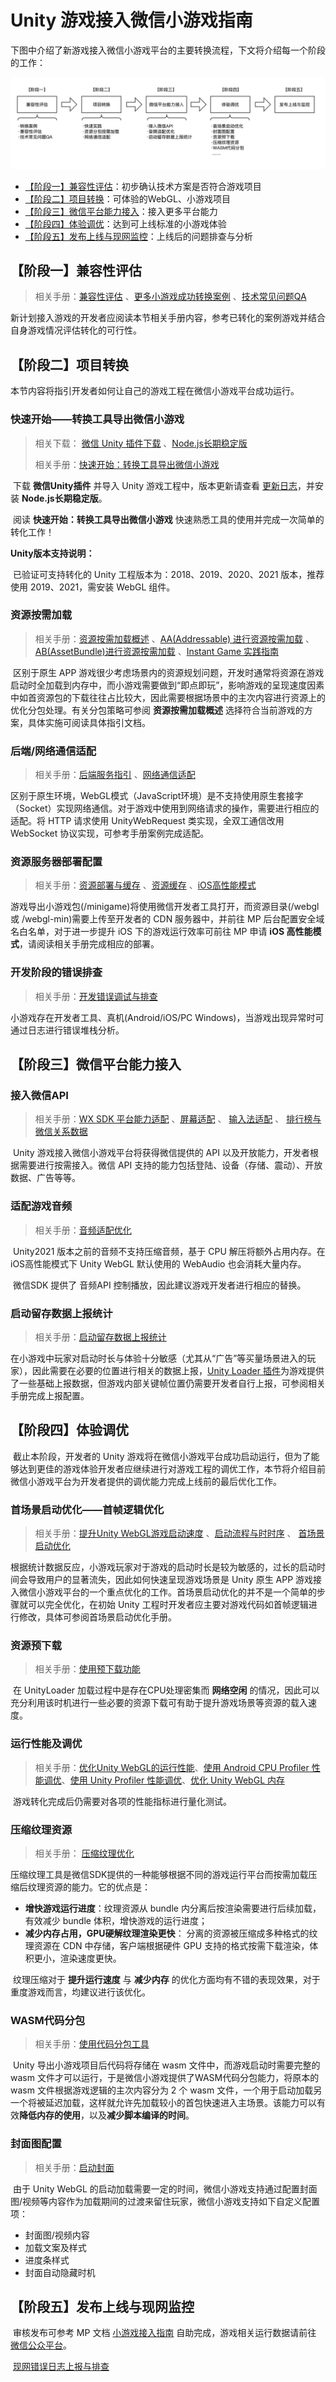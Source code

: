# Unity 游戏接入微信小游戏指南

​		下图中介绍了新游戏接入微信小游戏平台的主要转换流程，下文将介绍每一个阶段的工作：

![Unity快适配调优指南](../image/guide/guide1.png)

- [【阶段一】兼容性评估](#阶段一兼容性评估)：初步确认技术方案是否符合游戏项目
- [【阶段二】项目转换](#阶段二项目转换)：可体验的WebGL、小游戏项目
- [【阶段三】微信平台能力接入](#阶段三微信平台能力接入)：接入更多平台能力
- [【阶段四】体验调优](#阶段四体验调优)：达到可上线标准的小游戏体验
- [【阶段五】发布上线与现网监控](#阶段五发布上线与现网监控)：上线后的问题排查与分析



## 【阶段一】兼容性评估

> 相关手册：[兼容性评估](Evaluation.md) 、[更多小游戏成功转换案例](ShowCase.md) 、[技术常见问题QA](DevelopmentQAList.md)

​		新计划接入游戏的开发者应阅读本节相关手册内容，参考已转化的案例游戏并结合自身游戏情况评估转化的可行性。



## 【阶段二】项目转换

​		本节内容将指引开发者如何让自己的游戏工程在微信小游戏平台成功运行。

### 快速开始——转换工具导出微信小游戏

> 相关下载： [微信 Unity 插件下载](https://game.weixin.qq.com/cgi-bin/gamewxagwasmsplitwap/getunityplugininfo?download=1) 、[Node.js长期稳定版](https://nodejs.org/zh-cn/download/)
>
> 相关手册：[快速开始：转换工具导出微信小游戏](Transform.md)

​		下载 **微信Unity插件** 并导入 Unity 游戏工程中，版本更新请查看 [更新日志](CHANGELOG.md)，并安装 **Node.js长期稳定版**。

​		阅读 **快速开始：转换工具导出微信小游戏** 快速熟悉工具的使用并完成一次简单的转化工作！

**Unity版本支持说明：**

​		已验证可支持转化的 Unity 工程版本为：2018、2019、2020、2021 版本，推荐使用 2019、2021，需安装 WebGL 组件。



### 资源按需加载

> 相关手册：[资源按需加载概述](ResourcesLoading.md) 、[AA(Addressable) 进行资源按需加载](UsingAddressable.md) 、 [AB(AssetBundle)进行资源按需加载](UsingAssetBundle.md) 、[Instant Game 实践指南](InstantGameGuide.md)

​		区别于原生 APP 游戏很少考虑场景内的资源规划问题，开发时通常将资源在游戏启动时全加载到内存中，而小游戏需要做到“即点即玩”，影响游戏的呈现速度因素中如首资源包的下载往往占比较大，因此需要根据场景中的主次内容进行资源上的优化分包处理。有关分包策略可参阅 **资源按需加载概述** 选择符合当前游戏的方案，具体实施可阅读具体指引文档。



### 后端/网络通信适配

> 相关手册：[后端服务指引](BackendServiceStartup.md) 、[网络通信适配](UsingNetworking.md)

​		区别于原生环境，WebGL模式（JavaScript环境）是不支持使用原生套接字（Socket）实现网络通信。对于游戏中使用到网络请求的操作，需要进行相应的适配。将 HTTP 请求使用 UnityWebRequest 类实现，全双工通信改用 WebSocket 协议实现，可参考手册案例完成适配。

### 资源服务器部署配置

> 相关手册：[资源部署与缓存](DataCDN.md) 、[资源缓存](FileCache.md) 、[iOS高性能模式](iOSOptimization.md)

​		游戏导出小游戏包(/minigame)将使用微信开发者工具打开，而资源目录(/webgl 或 /webgl-min)需要上传至开发者的 CDN 服务器中，并前往 MP 后台配置安全域名白名单，对于进一步提升 iOS 下的游戏运行效率可前往 MP 申请 **iOS 高性能模式**，请阅读相关手册完成相应的部署。


### 开发阶段的错误排查

> 相关手册：[开发错误调试与排查](DebugAndException.md)

小游戏存在开发者工具、真机(Android/iOS/PC Windows)，当游戏出现异常时可通过日志进行错误堆栈分析。

## 【阶段三】微信平台能力接入

### 接入微信API

> 相关手册：[WX SDK 平台能力适配](WX_SDK.md) 、[屏幕适配](fixScreen.md) 、 [输入法适配](InputAdaptation.md) 、 [排行榜与微信关系数据](OpenData.md)

​		Unity 游戏接入微信小游戏平台将获得微信提供的 API 以及开放能力，开发者根据需要进行按需接入。微信 API 支持的能力包括登陆、设备（存储、震动）、开放数据、广告等等。


### 适配游戏音频

> 相关手册：[音频适配优化](AudioOptimization.md)

​		Unity2021 版本之前的音频不支持压缩音频，基于 CPU 解压将额外占用内存。在iOS高性能模式下 Unity WebGL 默认使用的 WebAudio 也会消耗大量内存。

​		微信SDK 提供了 音频API 控制播放，因此建议游戏开发者进行相应的替换。



### 启动留存数据上报统计

> 相关手册：[启动留存数据上报统计](ReportStartupStat.md)

​		在小游戏中玩家对启动时长与体验十分敏感（尤其从“广告”等买量场景进入的玩家），因此需要在必要的位置进行相关的数据上报，[Unity Loader 插件](UsingLoader.md)为游戏提供了一些基础上报数据，但游戏内部关键帧位置仍需要开发者自行上报，可参阅相关手册完成上报配置。



## 【阶段四】体验调优

​		截止本阶段，开发者的 Unity 游戏将在微信小游戏平台成功启动运行，但为了能够达到更佳的游戏体验开发者应继续进行对游戏工程的调优工作，本节将介绍目前微信小游戏平台为开发者提供的调优能力完成上线前的最后优化工作。

### 首场景启动优化——首帧逻辑优化

> 相关手册：[提升Unity WebGL游戏启动速度](StartupOptimization.md) 、[启动流程与时时序](Startup.md) 、 [首场景启动优化](FirstSceneOptimization.md)

​		根据统计数据反应，小游戏玩家对于游戏的启动时长是较为敏感的，过长的启动时间会导致用户的显著流失，因此如何快速呈现游戏场景是 Unity 原生 APP 游戏接入微信小游戏平台的一个重点优化的工作。首场景启动优化的并不是一个简单的步骤就可以完全优化，在初始 Unity 工程时开发者应主要对游戏代码如首帧逻辑进行修改，具体可参阅首场景启动优化手册。

### 资源预下载

> 相关手册：[使用预下载功能](UsingPreload.md)

​		在 UnityLoader 加载过程中是存在CPU处理密集而 **网络空闲** 的情况，因此可以充分利用该时机进行一些必要的资源下载可有助于提升游戏场景等资源的载入速度。


### 运行性能及调优

> 相关手册：[优化Unity WebGL的运行性能](OptimizationPerformence.md)、[使用 Android CPU Profiler 性能调优](AndroidProfile.md)、[使用 Unity Profiler 性能调优](UnityProfiler.md)、[优化 Unity WebGL 内存](OptimizationMemory.md)

​		游戏转化完成后仍需要对各项的性能指标进行量化测试。


### 压缩纹理资源

> 相关手册： [压缩纹理优化](CompressedTexture.md) 

​		压缩纹理工具是微信SDK提供的一种能够根据不同的游戏运行平台而按需加载压缩后纹理资源的能力。它的优点是：

- **增快游戏运行进度**：纹理资源从 bundle 内分离后按渲染需要进行后续加载，有效减少 bundle 体积，增快游戏的运行进度；
- **减少内存占用，GPU硬解纹理渲染更快**： 分离的资源被压缩成多种格式的纹理资源在 CDN 中存储，客户端根据硬件 GPU 支持的格式按需下载渲染，体积更小，渲染速度更快。

​		纹理压缩对于 **提升运行速度** 与 **减少内存** 的优化方面均有不错的表现效果，对于重度游戏而言，均建议进行该优化。



### WASM代码分包

> 相关手册：[使用代码分包工具](WasmSplit.md)

​		Unity 导出小游戏项目后代码将存储在 wasm 文件中，而游戏启动时需要完整的 wasm 文件才可以运行，于是微信小游戏提供了WASM代码分包能力，将原本的 wasm 文件根据游戏逻辑的主次内容分为 2 个 wasm 文件，一个用于启动加载另一个将被延迟加载，这样就允许先加载较小的首包快速进入主场景。该能力可以有效**降低内存的使用**，以及**减少脚本编译的时间**。


### 封面图配置

> 相关手册：[启动封面](CustomLoading.md)

​		由于 Unity WebGL 的启动加载需要一定的时间，微信小游戏支持通过配置封面图/视频等内容作为加载期间的过渡来留住玩家，微信小游戏支持如下自定义配置项：

- 封面图/视频内容
- 加载文案及样式
- 进度条样式
- 封面自动隐藏时机


## 【阶段五】发布上线与现网监控

​		审核发布可参考 MP 文档 [小游戏接入指南](https://developers.weixin.qq.com/minigame/introduction/guide.html) 自助完成，游戏相关运行数据请前往 [微信公众平台](https://mp.weixin.qq.com/)。

​		[现网错误日志上报与排查](IssueForProduction.md)

